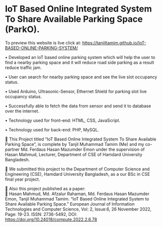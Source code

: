 # IoT Based Online Integrated System To Share Available Parking Space (ParkO).
To preview this website is live click at: https://tanjiltamim.github.io/IoT-BASED-ONLINE-PARKING-SYSTEM/

• Developed an IoT based online parking system which will help the user to find a nearby parking space and it will reduce road side parking as a result reduce traffic jam.

• User can search for nearby parking space and see the live slot occupancy status.

• Used Arduino, Ultrasonic-Sensor, Ethernet Shield for parking slot live occupancy status.

• Successfully able to fetch the data from sensor and send it to database over the internet.

• Technology used for front-end: HTML, CSS, JavaScript.

• Technology used for back-end: PHP, MySQL.

	This Project titled “IoT Based Online Integrated System To Share Available Parking Space”, is complete by Tanjil Muhammad Tamim (Me) and my co-partner Md. Ferdaus Hasan Mazumder Emon under the supervision of Hasan Mahmud, Lecturer, Department of CSE of Hamdard University Bangladesh.

	We submitted this project to the Department of Computer Science and Engineering (CSE), Hamdard University Bangladesh, as a our BSc in CSE final year project.

	Also this project published as a paper: <br>
	Hasan Mahmud, Md. Afzalur Rahaman, Md. Ferdaus Hasan Mazumder Emon, Tanjil Muhammad Tamim. “IoT Based Online Integrated System to Share Available Parking Space.” European Journal of Information Technologies and Computer Science, Vol: 2, Issue:6, 26 November 2022, Page: 19-23. ISSN: 2736-5492, DOI: https://doi.org/10.24018/compute.2022.2.6.78
